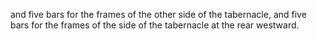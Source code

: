 and five bars for the frames of the other side of the tabernacle, and five bars for the frames of the side of the tabernacle at the rear westward.
